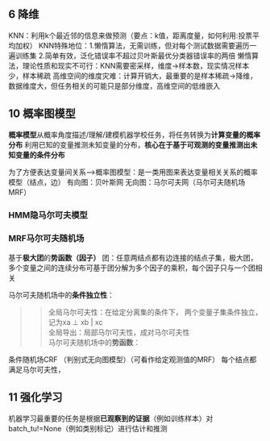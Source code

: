 ## 6 降维
KNN：利用k个最近邻的信息来做预测（要点：k值，距离度量，如何利用:投票平均加权）
KNN特殊地位：1.懒惰算法，无需训练，但对每个测试数据需要遍历一遍训练集 2.简单有效，泛化错误率不超过贝叶斯最优分类器错误率的两倍
懒惰算法，理论性质和现实不可行：KNN需要密采样，维度->样本数，现实情况样本少，样本稀疏
高维空间的维度灾难：计算开销大，最重要的是样本稀疏->降维，数据维度大，但任务相关的可能只是部分维度，高维空间的低维嵌入
## 10 概率图模型
**概率模型**从概率角度描述/理解/建模机器学校任务，将任务转换为**计算变量的概率分布**
利用已知的变量推测未知变量的分布，**核心在于基于可观测的变量推测出未知变量的条件分布**

为了方便表达变量间关系-->概率图模型：是一类用图来表达变量相关关系的概率模型（结点，边）
有向图：贝叶斯网
无向图：马尔可夫网（马尔可夫随机场MRF）

### HMM隐马尔可夫模型
### MRF马尔可夫随机场
基于**极大团**的**势函数（因子）** 团：任意两结点都有边连接的结点子集，极大团，
多个变量之间的连续分布可基于团分解为多个因子的乘积，每个因子只与一个团相关

马尔可夫随机场中的**条件独立性**： 
>>全局马尔可夫性：在给定分离集的条件下， 两个变量子集条件独立，记为xa ⊥ xb | xc  
>>全局导出：局部马尔可夫性，成对马尔可夫性  
马尔可夫随机场中的**势函数**： 

条件随机场CRF （判别式无向图模型）（可看作给定观测值的MRF）
每个结点都满足马尔可夫性，
## 11 强化学习


机器学习最重要的任务是根据**已观察到的证据**（例如训练样本）对batch_tu!=None（例如类别标记）进行估计和推测
